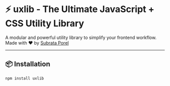 # ⚡ uxlib - The Ultimate JavaScript + CSS Utility Library

A modular and powerful utility library to simplify your frontend workflow.  
Made with ❤️ by [Subrata Porel](https://github.com/subratapeid)

---

## 📦 Installation

```bash
npm install uxlib
